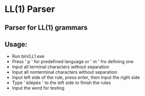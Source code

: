 # LL(1) Parser

**Parser for LL(1) grammars**
--------

Usage:
----------
- Run bin/LL1.exe
- Press ' p ' for predefined language or ' m ' fro defining one
- Input all terminal characters without separation
- Input all nonterminal characters without separation
- Input left side of the rule, press enter, then Input the right side
- Type ' kilépés ' to the left side to finish the rules
- Input the word for testing
